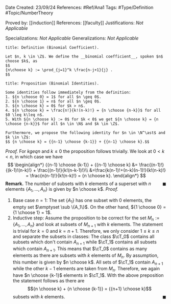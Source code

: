 <div class="topSpace"></div>

Date Created: 23/09/24
References: #Ref/Ana1
Tags: #Type/Definition #Topic/NumberTheory

Proved by: [[induction]]
References: [[faculty]]
Justifications: <i>Not Applicable</i>

Specializations: <i>Not Applicable</i>
Generalizations: <i>Not Applicable</i>

``` ad-Definition
title: Definition (Binomial Coefficient).

Let $n, k \in \Z$. We define the __binomial coefficient__, spoken $n$ choose $k$, as 
$$
{n\choose k} := \prod_{j=1}^k \frac{n-j+1}{j} .
$$
```
``` ad-Proposition
title: Proposition (Binomial Identities).

Some identities follow immediately from the definition:
1. ${n \choose 0} = 1$ for all $n \geq 0$.
2. ${n \choose 1} = n$ for all $n \geq 0$.
3. ${n \choose k} = 0$ for $k > n$.
4. ${n \choose k} = \frac{n!}{k!(n-k)!} = {n \choose {n-k}}$ for all $0 \leq k\leq n$.
5. With ${n \choose k} := 0$ for $k < 0$ we get ${n \choose k} = {n \choose {n-k}}$ for all $n \in \N$ and $k \in \Z$.

Furthermore, we propose the following identity for $n \in \N^\ast$ and $k \in \Z$:
$$ {n \choose k} = {{n-1} \choose {k-1}} + {{n-1} \choose k}.$$
```
<i>Proof.</i>
For $k geq n$ and $k \leq 0$ the proposition follows trivially. We look at $0 < k <n$, in which case we have
$$
\begin{align*}
{{n-1} \choose {k-1}} + {{n-1} \choose k} &= \frac{(n-1)!}{(k-1)!(n-k)!} + \frac{(n-1)!}{k!(n-k-1)!}\\
&=\frac{k(n-1)!+(n-k)(n-1)!}{k!(n-k)!} = \frac{n(n-1)!}{k!(n-k)!} = {n \choose k}.
\end{align*}
$$
<span style="float:right;">$\blacksquare$</span>
**Remark.**
The number of subsets with $k$ elements of a superset with $n$ elements $\{A_1, \dots, A_n\}$ is given by $n \choose k$.
<i>Proof.</i>
1. Base case $n=1$: The set $\{A_1\}$ has one subset with $0$ elements, the empty set $\emptyset \sub \{A_1\}$. On the other hand, ${1 \choose 0} = {1 \choose 1} = 1$.
2. Inductive step: Assume the proposition to be correct for the set $M_n := \{A_1, \dots, A_n\}$ and look at subsets of $M_{n+1}$ with $k$ elements. The statement is trivial for $k=0$ and $k=n+1$. Therefore, we only consider $1 \leq k \leq n$ and separate the subsets in classes: The class $\cT_0$ contains all subsets which don't contain $A_{n+1}$ while $\cT_1$ contains all subsets which contain $A_{n+1}$. This means that $\cT_0$ contains as many elements as there are subsets with $k$ elements of $M_n$. By assumption, this number is given by $n \choose k$. All sets of $\cT_1$ contain $A_{n+1}$ while the other $k-1$ elements are taken from $M_n$. Therefore, we again have $n \choose {k-1}$ elements in $\cT_1$. With the above preposition the statement follows as there are $${n \choose k} + {n \choose {k-1}} = {{n+1} \choose k}$$ subsets with $k$ elements.<span style="float:right;">$\blacksquare$</span>